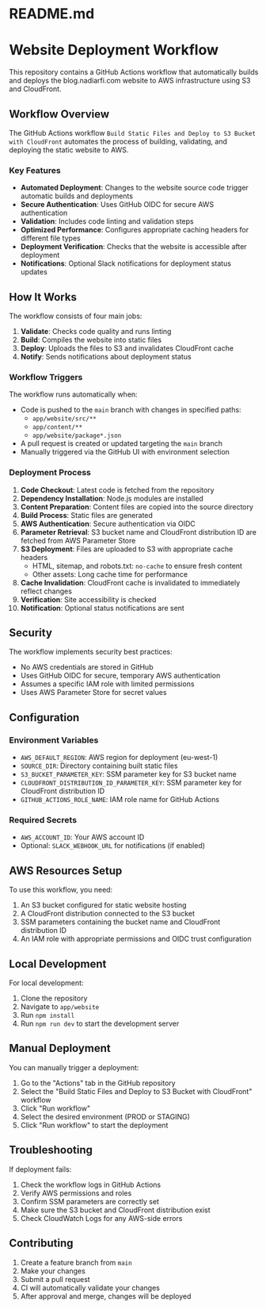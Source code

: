 # README.md

# Website Deployment Workflow

This repository contains a GitHub Actions workflow that automatically builds and deploys the blog.nadiarfi.com website to AWS infrastructure using S3 and CloudFront.

## Workflow Overview

The GitHub Actions workflow `Build Static Files and Deploy to S3 Bucket with CloudFront` automates the process of building, validating, and deploying the static website to AWS.

### Key Features

- **Automated Deployment**: Changes to the website source code trigger automatic builds and deployments
- **Secure Authentication**: Uses GitHub OIDC for secure AWS authentication
- **Validation**: Includes code linting and validation steps
- **Optimized Performance**: Configures appropriate caching headers for different file types
- **Deployment Verification**: Checks that the website is accessible after deployment
- **Notifications**: Optional Slack notifications for deployment status updates

## How It Works

The workflow consists of four main jobs:

1. **Validate**: Checks code quality and runs linting
2. **Build**: Compiles the website into static files
3. **Deploy**: Uploads the files to S3 and invalidates CloudFront cache
4. **Notify**: Sends notifications about deployment status

### Workflow Triggers

The workflow runs automatically when:

- Code is pushed to the `main` branch with changes in specified paths:
  - `app/website/src/**`
  - `app/content/**`
  - `app/website/package*.json`
- A pull request is created or updated targeting the `main` branch
- Manually triggered via the GitHub UI with environment selection

### Deployment Process

1. **Code Checkout**: Latest code is fetched from the repository
2. **Dependency Installation**: Node.js modules are installed
3. **Content Preparation**: Content files are copied into the source directory
4. **Build Process**: Static files are generated
5. **AWS Authentication**: Secure authentication via OIDC
6. **Parameter Retrieval**: S3 bucket name and CloudFront distribution ID are fetched from AWS Parameter Store
7. **S3 Deployment**: Files are uploaded to S3 with appropriate cache headers
   - HTML, sitemap, and robots.txt: `no-cache` to ensure fresh content
   - Other assets: Long cache time for performance
8. **Cache Invalidation**: CloudFront cache is invalidated to immediately reflect changes
9. **Verification**: Site accessibility is checked
10. **Notification**: Optional status notifications are sent

## Security

The workflow implements security best practices:

- No AWS credentials are stored in GitHub
- Uses GitHub OIDC for secure, temporary AWS authentication
- Assumes a specific IAM role with limited permissions
- Uses AWS Parameter Store for secret values

## Configuration

### Environment Variables

- `AWS_DEFAULT_REGION`: AWS region for deployment (eu-west-1)
- `SOURCE_DIR`: Directory containing built static files
- `S3_BUCKET_PARAMETER_KEY`: SSM parameter key for S3 bucket name
- `CLOUDFRONT_DISTRIBUTION_ID_PARAMETER_KEY`: SSM parameter key for CloudFront distribution ID
- `GITHUB_ACTIONS_ROLE_NAME`: IAM role name for GitHub Actions

### Required Secrets

- `AWS_ACCOUNT_ID`: Your AWS account ID
- Optional: `SLACK_WEBHOOK_URL` for notifications (if enabled)

## AWS Resources Setup

To use this workflow, you need:

1. An S3 bucket configured for static website hosting
2. A CloudFront distribution connected to the S3 bucket
3. SSM parameters containing the bucket name and CloudFront distribution ID
4. An IAM role with appropriate permissions and OIDC trust configuration

## Local Development

For local development:

1. Clone the repository
2. Navigate to `app/website`
3. Run `npm install`
4. Run `npm run dev` to start the development server

## Manual Deployment

You can manually trigger a deployment:

1. Go to the "Actions" tab in the GitHub repository
2. Select the "Build Static Files and Deploy to S3 Bucket with CloudFront" workflow
3. Click "Run workflow"
4. Select the desired environment (PROD or STAGING)
5. Click "Run workflow" to start the deployment

## Troubleshooting

If deployment fails:

1. Check the workflow logs in GitHub Actions
2. Verify AWS permissions and roles
3. Confirm SSM parameters are correctly set
4. Make sure the S3 bucket and CloudFront distribution exist
5. Check CloudWatch Logs for any AWS-side errors

## Contributing

1. Create a feature branch from `main`
2. Make your changes
3. Submit a pull request
4. CI will automatically validate your changes
5. After approval and merge, changes will be deployed
